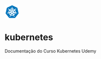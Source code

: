 ![icon](https://github.com/FrankDestro/Imagens-Readme/blob/main/icons8-kubernetes-48.png)

# kubernetes
Documentação do Curso Kubernetes Udemy 
